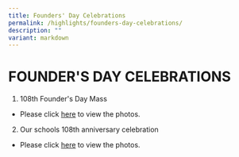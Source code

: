 ```yaml
---
title: Founders' Day Celebrations
permalink: /highlights/founders-day-celebrations/
description: ""
variant: markdown
---
```

# **FOUNDER'S DAY CELEBRATIONS**
1. 108th Founder's Day Mass
* Please click [here](https://www.facebook.com/share/p/zxnBS2PH883z27Ks/?mibextid=WC7FNe) to view the photos.

2. Our schools 108th anniversary celebration
*   Please click [here](https://www.facebook.com/share/p/ufnddoa6TZU2TWod/?mibextid=WC7FNe) to view the photos.